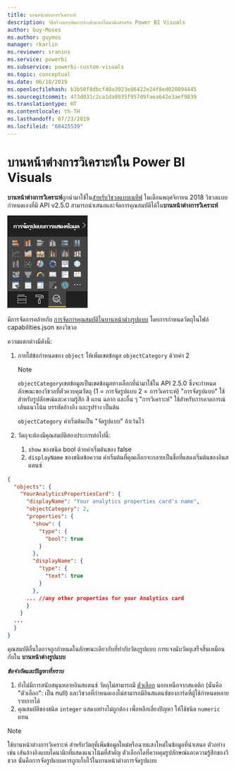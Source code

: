 ```yaml
---
title: บานหน้าต่างการวิเคราะห์
description: วิธีสร้างบรรทัดการอ้างอิงแบบไดนามิกสำหรับ Power BI Visuals
author: Guy-Moses
ms.author: guymos
manager: rkarlin
ms.reviewer: sranins
ms.service: powerbi
ms.subservice: powerbi-custom-visuals
ms.topic: conceptual
ms.date: 06/18/2019
ms.openlocfilehash: b3b50f8dbcf40a3923e86422e24f8ed020894445
ms.sourcegitcommit: 473d031c2ca1da8935f957d9faea642e3aef9839
ms.translationtype: HT
ms.contentlocale: th-TH
ms.lasthandoff: 07/23/2019
ms.locfileid: "68425539"
---
```

# <a name="analytics-pane-in-power-bi-visuals"></a>บานหน้าต่างการวิเคราะห์ใน Power BI Visuals

**บานหน้าต่างการวิเคราะห์**ถูกนำมาใช้ใน[สำหรับวิชวลแบบเนทีฟ](https://docs.microsoft.com/power-bi/desktop-analytics-pane) ในเดือนพฤศจิกายน 2018
วิชวลแบบกำหนดเองที่มี API v2.5.0 สามารถนำเสนอและจัดการคุณสมบัติได้ใน**บานหน้าต่างการวิเคราะห์**

![บานหน้าต่างการวิเคราะห์](./media/visualization-pane-analytics-tab.png)

มีการจัดการคล้ายกับ [การจัดการคุณสมบัติในบานหน้าต่างรูปแบบ](https://docs.microsoft.com/power-bi/developer/custom-visual-develop-tutorial-format-options) โดยการกำหนดวัตถุในไฟล์ capabilities.json ของวิชวล 

ความแตกต่างมีดังนี้:

1. ภายใต้ข้อกำหนดของ `object` ให้เพิ่มเขตข้อมูล `objectCategory` ด้วยค่า 2

    > [!NOTE]
    > `objectCategory`เขตข้อมูลเป็นเขตข้อมูลทางเลือกที่นำมาใช้ใน API 2.5.0 ซึ่งจะกำหนดลักษณะของวิชวลที่ตัวควบคุมวัตถุ (1 = การจัดรูปแบบ 2 = การวิเคราะห์) "การจัดรูปแบบ" ใช้สำหรับรูปลักษณ์และความรู้สึก สี แกน ฉลาก และอื่น ๆ "การวิเคราะห์" ใช้สำหรับการคาดการณ์ เส้นแนวโน้ม บรรทัดอ้างอิง และรูปร่าง เป็นต้น
    >
    > `objectCategory` ค่าเริ่มต้นเป็น "จัดรูปแบบ" ถ้าเว้นไว้

2. วัตถุจะต้องมีคุณสมบัติสองประการต่อไปนี้:
    1. `show` ของชนิด bool ด้วยค่าเริ่มต้นของ false
    2. `displayName` ของชนิดข้อความ ค่าเริ่มต้นที่คุณเลือกจะกลายเป็นชื่อที่แสดงเริ่มต้นของอินสแตนซ์

```json
{
  "objects": {
    "YourAnalyticsPropertiesCard": {
      "displayName": "Your analytics properties card's name",
      "objectCategory": 2,
      "properties": {
        "show": {
          "type": {
            "bool": true
          }
        },
        "displayName": {
          "type": {
            "text": true
          }
        },
      ... //any other properties for your Analytics card
      }
    }
  ...
  }
}
```

คุณสมบัติอื่นใดอาจถูกกำหนดในลักษณะเดียวกับที่ทำกับวัตถุรูปแบบ การแจงนับวัตถุเสร็จสิ้นเหมือนกับใน **บานหน้าต่างรูปแบบ**

***ข้อจำกัดและปัญหาที่ทราบ***

  1. ยังไม่มีการสนับสนุนหลายอินสแตนซ์ วัตถุไม่สามารถมี [ตัวเลือก](https://microsoft.github.io/PowerBI-visuals/docs/concepts/objects-and-properties/#selector) นอกเหนือจากสแตติก (นั่นคือ "ตัวเลือก": เป็น null) และวิชวลที่กำหนดเองไม่สามารถมีอินสแตนซ์ของการ์ดที่ผู้ใช้กำหนดหลายรายการได้
  2. คุณสมบัติของชนิด `integer` แสดงอย่างไม่ถูกต้อง เพื่อหลีกเลี่ยงปัญหา ให้ใช้ชนิด `numeric` แทน

> [!NOTE]
> ใช้บานหน้าต่างการวิเคราะห์ สำหรับวัตถุที่เพิ่มข้อมูลใหม่หรือฉายแสงใหม่ในข้อมูลที่นำเสนอ ตัวอย่างเช่น เส้นอ้างอิงแบบไดนามิกที่แสดงแนวโน้มที่สำคัญ
> ตัวเลือกใดที่ควบคุมรูปลักษณ์และความรู้สึกของวิชวล นั่นคือการจัดรูปแบบควรถูกเก็บไว้ในบานหน้าต่างการจัดรูปแบบ
